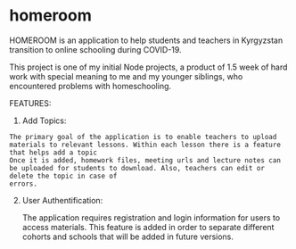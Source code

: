 # homeroom

HOMEROOM is an application to help students and teachers in Kyrgyzstan transition to online schooling during COVID-19.

This project is one of my initial Node projects, a product of 1.5 week of hard work with special meaning to me and my younger siblings, who encountered problems with homeschooling.

FEATURES: 

  1. Add Topics:
  
    The primary goal of the application is to enable teachers to upload materials to relevant lessons. Within each lesson there is a feature that helps add a topic
    Once it is added, homework files, meeting urls and lecture notes can be uploaded for students to download. Also, teachers can edit or delete the topic in case of 
    errors.
      
  2. User Authentification:
     
     The application requires registration and login information for users to access materials. This feature is added in order to separate different cohorts 
     and schools that will be added in future versions.
  
